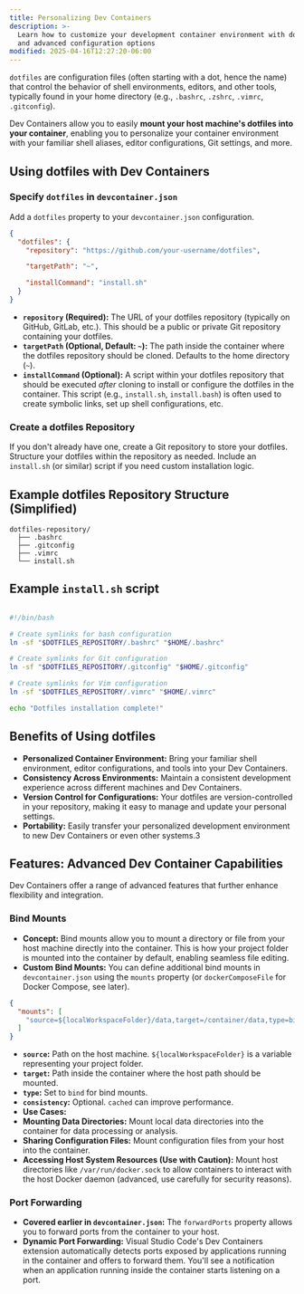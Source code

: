 ```yaml
---
title: Personalizing Dev Containers
description: >-
  Learn how to customize your development container environment with dotfiles
  and advanced configuration options
modified: 2025-04-16T12:27:20-06:00
---
```


`dotfiles` are configuration files (often starting with a dot, hence the name) that control the behavior of shell environments, editors, and other tools, typically found in your home directory (e.g., `.bashrc`, `.zshrc`, `.vimrc`, `.gitconfig`).

Dev Containers allow you to easily **mount your host machine's dotfiles into your container**, enabling you to personalize your container environment with your familiar shell aliases, editor configurations, Git settings, and more.

## Using dotfiles with Dev Containers

### Specify `dotfiles` in `devcontainer.json`

Add a `dotfiles` property to your `devcontainer.json` configuration.

```json
{
  "dotfiles": {
    "repository": "https://github.com/your-username/dotfiles",

    "targetPath": "~",

    "installCommand": "install.sh"
  }
}
```

- **`repository` (Required):** The URL of your dotfiles repository (typically on GitHub, GitLab, etc.). This should be a public or private Git repository containing your dotfiles.
- **`targetPath` (Optional, Default: `~`):** The path inside the container where the dotfiles repository should be cloned. Defaults to the home directory (`~`).
- **`installCommand` (Optional):** A script within your dotfiles repository that should be executed _after_ cloning to install or configure the dotfiles in the container. This script (e.g., `install.sh`, `install.bash`) is often used to create symbolic links, set up shell configurations, etc.

### Create a dotfiles Repository

If you don't already have one, create a Git repository to store your dotfiles. Structure your dotfiles within the repository as needed. Include an `install.sh` (or similar) script if you need custom installation logic.

## Example dotfiles Repository Structure (Simplified)

```
dotfiles-repository/
  ├── .bashrc
  ├── .gitconfig
  ├── .vimrc
  └── install.sh
```

## Example `install.sh` script

```sh

#!/bin/bash

# Create symlinks for bash configuration
ln -sf "$DOTFILES_REPOSITORY/.bashrc" "$HOME/.bashrc"

# Create symlinks for Git configuration
ln -sf "$DOTFILES_REPOSITORY/.gitconfig" "$HOME/.gitconfig"

# Create symlinks for Vim configuration
ln -sf "$DOTFILES_REPOSITORY/.vimrc" "$HOME/.vimrc"

echo "Dotfiles installation complete!"
```

## Benefits of Using dotfiles

- **Personalized Container Environment:** Bring your familiar shell environment, editor configurations, and tools into your Dev Containers.
- **Consistency Across Environments:** Maintain a consistent development experience across different machines and Dev Containers.
- **Version Control for Configurations:** Your dotfiles are version-controlled in your repository, making it easy to manage and update your personal settings.
- **Portability:** Easily transfer your personalized development environment to new Dev Containers or even other systems.3

## Features: Advanced Dev Container Capabilities

Dev Containers offer a range of advanced features that further enhance flexibility and integration.

### Bind Mounts

- **Concept:** Bind mounts allow you to mount a directory or file from your host machine directly into the container. This is how your project folder is mounted into the container by default, enabling seamless file editing.
- **Custom Bind Mounts:** You can define additional bind mounts in `devcontainer.json` using the `mounts` property (or `dockerComposeFile` for Docker Compose, see later).

```json
{
  "mounts": [
    "source=${localWorkspaceFolder}/data,target=/container/data,type=bind,consistency=cached"
  ]
}
```

- **`source`:** Path on the host machine. `${localWorkspaceFolder}` is a variable representing your project folder.
- **`target`:** Path inside the container where the host path should be mounted.
- **`type`:** Set to `bind` for bind mounts.
- **`consistency`:** Optional. `cached` can improve performance.
- **Use Cases:**
- **Mounting Data Directories:** Mount local data directories into the container for data processing or analysis.
- **Sharing Configuration Files:** Mount configuration files from your host into the container.
- **Accessing Host System Resources (Use with Caution):** Mount host directories like `/var/run/docker.sock` to allow containers to interact with the host Docker daemon (advanced, use carefully for security reasons).

### Port Forwarding

- **Covered earlier in `devcontainer.json`:** The `forwardPorts` property allows you to forward ports from the container to your host.
- **Dynamic Port Forwarding:** Visual Studio Code's Dev Containers extension automatically detects ports exposed by applications running in the container and offers to forward them. You'll see a notification when an application running inside the container starts listening on a port.
